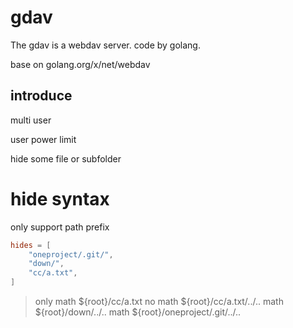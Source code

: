 # gdav

The gdav is a webdav server. code by golang.

base on golang.org/x/net/webdav 

## introduce

multi user

user power limit
  
hide some file or subfolder

# hide syntax

only support path prefix

```conf
hides = [ 
	"oneproject/.git/",
	"down/",
	"cc/a.txt",
]
```
> only math ${root}/cc/a.txt
> no math ${root}/cc/a.txt/../..
> math ${root}/down/../..
> math ${root}/oneproject/.git/../..